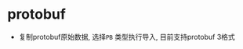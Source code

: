 # protobuf

- 复制protobuf原始数据, 选择`PB` 类型执行导入, 目前支持protobuf 3格式

<code src="./component/import_pb_zh.tsx" inline=true></code>